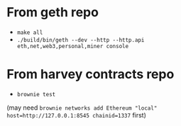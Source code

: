 # From geth repo
* `make all`
* `./build/bin/geth --dev --http --http.api eth,net,web3,personal,miner console`

# From harvey contracts repo
* `brownie test`

(may need `brownie networks add Ethereum "local" host=http://127.0.0.1:8545 chainid=1337` first)
